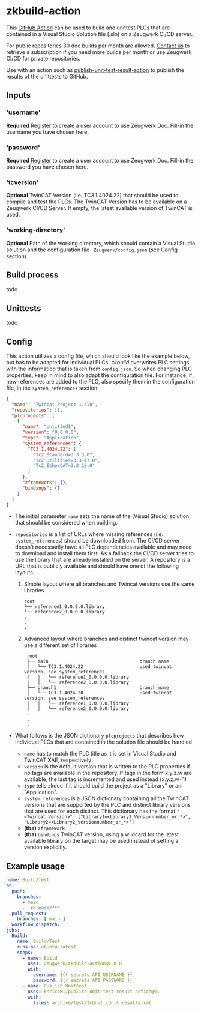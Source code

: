 # zkbuild-action

This [GitHub Action](https://github.com/features/actions) can be used to build and unittest PLCs that are contained in a Visual Studio Solution file (.sln) on a Zeugwerk CI/CD server.

For public repositories 30 doc builds per month are allowed. [Contact us](mailto:info@zeugwerk.at) to retrieve a subscription if you need more builds per month or use Zeugwerk CI/CD for private repositories.

Use with an action such as [publish-unit-test-result-action](https://github.com/EnricoMi/publish-unit-test-result-action) to publish the results of the unittests to GitHub.

## Inputs

### 'username'

**Required** [Register](https://zeugwerk.at/) to create a user account to use Zeugwerk Doc. Fill-in the username you have chosen here. 

### 'password'

**Required** [Register](https://zeugwerk.at/) to create a user account to use Zeugwerk Doc. Fill-in the password you have chosen here. 

### 'tcversion'

**Optional** TwinCAT Version (i.e. TC3.1.4024.22) that should be used to compile and test the PLCs. The TwinCAT Version has to be available on a Zeugwerk CI/CD Server. If empty, the latest available version of TwinCAT is used.

### 'working-directory'

**Optional** Path of the working directory, which should contain a Visual Studio solution and the configuration file `.Zeugwerk/config.json` (see Config section).

## Build process

todo

## Unittests

todo

## Config

This action utilizes a config file, which should look like the example below, but has to be adapted for individual PLCs. *zkbuild* overwrites PLC settings with the information
that is taken from `config.json`. So when changing PLC properties, keep in mind to also adapt the configuration file. For instance, if new references are added to the PLC, also specify them in the configuration file, in the `system_references` section.

```json
{
  "name": "Twincat Project 1.sln",
  "repositories": [],
  "plcprojects": [
    {
      "name": "Untitled1",
      "version": "0.0.0.0",
      "type": "Application",
      "system_references": {
        "TC3.1.4024.22": [
          "Tc2_Standard=3.3.3.0",
          "Tc2_Utilities=3.3.47.0",
          "Tc2_EtherCAT=3.3.16.0"
        ]
      },
      "zframework": {},
      "bindings": {}
    }
  ]
}
```

* The initial parameter `name` sets the name of the (Visual Studio) solution that should be considered when building.
* `repositories` is a list of URLs where missing references (i.e. `system_references`) should be downloaded from. The CI/CD server doesn't necessarily have all PLC dependencies available and may need to download and install them first. As a fallback the CI/CD server tries to use the library that are already installed on the server.
  A repository is a URL that is publicly available and should have one of the following layouts
  1. Simple layout where all branches and Twincat versions use the same libraries
      ``` 
      root
      └── reference1_0.0.0.0.library
      └── reference2_0.0.0.0.library
      .
      .
      .
      ```  
  2. Advanced layout where branches and distinct twincat version may use a different set of libraries
     ```
      root
      ├── main                                  branch name
      │   └── TC3.1.4024.22                     used twincat version, see system_references
      |   │   └── reference1_0.0.0.0.library
      |   │   └── reference2_0.0.0.0.library
      ├── branch1                               branch name
      │   └── TC3.1.4024.20                     used twincat version, see system_references
      |   │   └── reference1_0.0.0.0.library
      |   │   └── reference2_0.0.0.0.library
      .
      .
      .
      ```


* What follows is the JSON dictionary `plcprojects` that describes how individual PLCs that are contained in the solution file should be handled
  * `name` has to match the PLC title as it is set in Visual Studio and TwinCAT XAE, respectively
  * `version` is the default version that is written to the PLC properties if no tags are available in the repository. If tags in the form x.y.z.w are available,
    the last tag is incremented and used instead (x.y.z.w+1)
  * `type` tells zkdoc if it should build the project as a "Library" or an "Application".
  * `system_references` is a JSON dictionary containing all the TwinCAT versions that are supported by the PLC and distinct library versions that are used for each distinct.
     This dictionary has the format `"<Twincat_Version>": ["Library1=<Library1_Versionnumber_or_*>", "Library2=<Library2_Versionnumber_or_*>"]`
  * **(tba)** `zframework`
  * **(tba)** `bindings`
TwinCAT version, using a wildcard for the latest available library on the target may be used instead of setting a version explicitly.


## Example usage

```yaml
name: Build/Test
on:
  push:
    branches:
      - main
      - 'release/**'
  pull_request:
    branches: [ main ]
  workflow_dispatch:
jobs:
  Build:
    name: Build/Test
    runs-on: ubuntu-latest
    steps:
      - name: Build
        uses: Zeugwerk/zkbuild-action@1.0.0
        with:
          username: ${{ secrets.API_USERNAME }}
          password: ${{ secrets.API_PASSWORD }}
      - name: Publish Unittest
        uses: EnricoMi/publish-unit-test-result-action@v1
        with:
          files: archive/test/TcUnit_xUnit_results.xml
```
